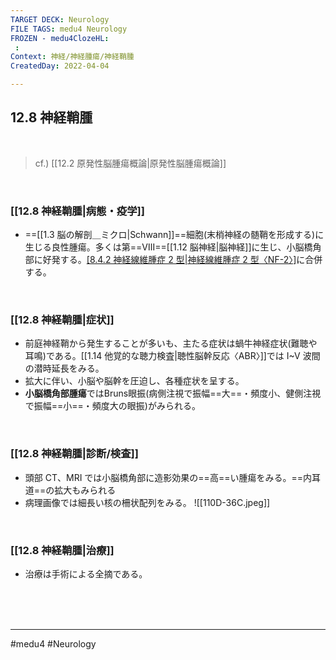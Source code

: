 ```yaml
---
TARGET DECK: Neurology
FILE TAGS: medu4 Neurology
FROZEN - medu4ClozeHL:
 : 
Context: 神経/神経腫瘍/神経鞘腫
CreatedDay: 2022-04-04

---
```


## 12.8 神経鞘腫

<br>

>cf.) [[12.2 原発性脳腫瘍概論|原発性脳腫瘍概論]]

<br>

### [[12.8 神経鞘腫|病態・疫学]]
* ==[[1.3 脳の解剖＿ミクロ|Schwann]]==細胞(末梢神経の髄鞘を形成する)に生じる良性腫瘍。多くは第==Ⅷ==[[1.12 脳神経|脳神経]]に生じ、小脳橋角部に好発する。[[8.4.2 神経線維腫症 2 型|神経線維腫症 2 型〈NF-2〉]](See『皮膚科』)に合併する。
<!--ID: 1649070299841-->


<br>

### [[12.8 神経鞘腫|症状]]
* 前庭神経鞘から発生することが多いも、主たる症状は蝸牛神経症状(難聴や耳鳴)である。[[1.14 他覚的な聴力検査|聴性脳幹反応〈ABR〉]]では I~V 波間の潜時延長をみる。
* 拡大に伴い、小脳や脳幹を圧迫し、各種症状を呈する。
* **小脳橋角部腫瘍**ではBruns眼振(病側注視で振幅==大==・頻度小、健側注視で振幅==小==・頻度大の眼振)がみられる。
<!--ID: 1649070299849-->


<br>

### [[12.8 神経鞘腫|診断/検査]]
* 頭部 CT、MRI では小脳橋角部に造影効果の==高==い腫瘍をみる。==内耳道==の拡大もみられる
* 病理画像では細長い核の柵状配列をみる。
![[110D-36C.jpeg]]
<!--ID: 1649070299855-->


<br>

### [[12.8 神経鞘腫|治療]]
* 治療は手術による全摘である。

<br><br><br>

---
#medu4 #Neurology 